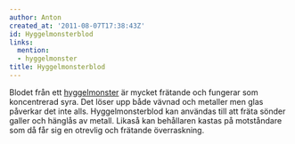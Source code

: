 ```yaml
---
author: Anton
created_at: '2011-08-07T17:38:43Z'
id: Hyggelmonsterblod
links:
  mention:
  - hyggelmonster
title: Hyggelmonsterblod
---
```


Blodet från ett [hyggelmonster] är mycket frätande och fungerar som koncentrerad syra. Det löser upp
både vävnad och metaller men glas påverkar det inte alls. Hyggelmonsterblod kan användas till att
fräta sönder galler och hänglås av metall. Likaså kan behållaren kastas på motståndare som då får
sig en otrevlig och frätande överraskning.

  [hyggelmonster]: hyggelmonster

